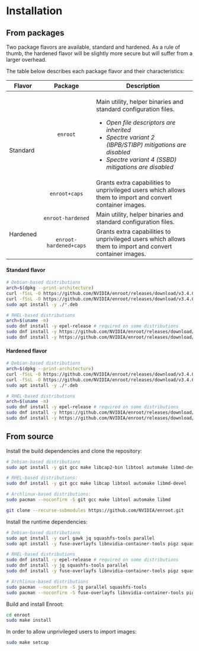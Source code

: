 # Installation

## From packages

Two package flavors are available, standard and hardened. As a rule of thumb, the hardened flavor will be slightly more secure but will suffer from a larger overhead.

The table below describes each package flavor and their characteristics:

<table>
    <thead>
        <tr>
            <th>Flavor</th>
            <th>Package</th>
            <th>Description</th>
        </tr>
    </thead>
    <tbody>
        <tr>
            <td rowspan=2>Standard</td>
            <td align="center"><code>enroot</code></td>
            <td>
                <p>Main utility, helper binaries and standard configuration files.</p>
                <ul>
                  <li><i>Open file descriptors are inherited</i></li>
                  <li><i>Spectre variant 2 (IBPB/STIBP) mitigations are disabled</i></li>
                  <li><i>Spectre variant 4 (SSBD) mitigations are disabled</i></li>
                </ul>
            </td>
        </tr>
        <tr>
            <td align="center"><code>enroot+caps</code></td>
            <td>Grants extra capabilities to unprivileged users which allows<br> them to import and convert container images.</td>
        </tr>
        <tr>
            <td rowspan=2>Hardened</td>
            <td align="center"><code>enroot-hardened</code></td>
            <td>Main utility, helper binaries and standard configuration files.</td>
        </tr>
        <tr>
            <td align="center"><code>enroot-hardened+caps</code></td>
            <td>Grants extra capabilities to unprivileged users which allows<br> them to import and convert container images.</td>
        </tr>
    </tbody>
</table>

#### Standard flavor

```sh
# Debian-based distributions
arch=$(dpkg --print-architecture)
curl -fSsL -O https://github.com/NVIDIA/enroot/releases/download/v3.4.0/enroot_3.4.0-1_${arch}.deb
curl -fSsL -O https://github.com/NVIDIA/enroot/releases/download/v3.4.0/enroot+caps_3.4.0-1_${arch}.deb # optional
sudo apt install -y ./*.deb

# RHEL-based distributions
arch=$(uname -m)
sudo dnf install -y epel-release # required on some distributions
sudo dnf install -y https://github.com/NVIDIA/enroot/releases/download/v3.4.0/enroot-3.4.0-2.el7.${arch}.rpm
sudo dnf install -y https://github.com/NVIDIA/enroot/releases/download/v3.4.0/enroot+caps-3.4.0-2.el7.${arch}.rpm # optional
```

#### Hardened flavor

```sh
# Debian-based distributions
arch=$(dpkg --print-architecture)
curl -fSsL -O https://github.com/NVIDIA/enroot/releases/download/v3.4.0/enroot-hardened_3.4.0-1_${arch}.deb
curl -fSsL -O https://github.com/NVIDIA/enroot/releases/download/v3.4.0/enroot-hardened+caps_3.4.0-1_${arch}.deb # optional
sudo apt install -y ./*.deb

# RHEL-based distributions
arch=$(uname -m)
sudo dnf install -y epel-release # required on some distributions
sudo dnf install -y https://github.com/NVIDIA/enroot/releases/download/v3.4.0/enroot-hardened-3.4.0-2.el7.${arch}.rpm
sudo dnf install -y https://github.com/NVIDIA/enroot/releases/download/v3.4.0/enroot-hardened+caps-3.4.0-2.el7.${arch}.rpm # optional
```

## From source

Install the build dependencies and clone the repository:
```sh
# Debian-based distributions
sudo apt install -y git gcc make libcap2-bin libtool automake libmd-dev

# RHEL-based distributions:
sudo dnf install -y git gcc make libcap libtool automake libmd-devel

# Archlinux-based distributions:
sudo pacman --noconfirm -S git gcc make libtool automake libmd

git clone --recurse-submodules https://github.com/NVIDIA/enroot.git
```

Install the runtime dependencies:
```sh
# Debian-based distributions
sudo apt install -y curl gawk jq squashfs-tools parallel
sudo apt install -y fuse-overlayfs libnvidia-container-tools pigz squashfuse # optional

# RHEL-based distributions
sudo dnf install -y epel-release # required on some distributions
sudo dnf install -y jq squashfs-tools parallel
sudo dnf install -y fuse-overlayfs libnvidia-container-tools pigz squashfuse # optional

# Archlinux-based distributions
sudo pacman --noconfirm -S jq parallel squashfs-tools
sudo pacman --noconfirm -S fuse-overlayfs libnvidia-container-tools pigz squashfuse # optional
```

Build and install Enroot:
```sh
cd enroot
sudo make install
```

In order to allow unprivileged users to import images:
```sh
sudo make setcap
```
